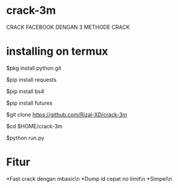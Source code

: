 # crack-3m
CRACK FACEBOOK DENGAN 3 METHODE CRACK

# installing on termux
$pkg install python git

$pip install requests

$pip install bs4

$pip install futures

$git clone https://github.com/Rizal-XD/crack-3m

$cd $HOME/crack-3m

$python run.py

# Fitur 
*Fast crack dengan mbasic\n
*Dump id cepat no limit\n
*Simpel\n
